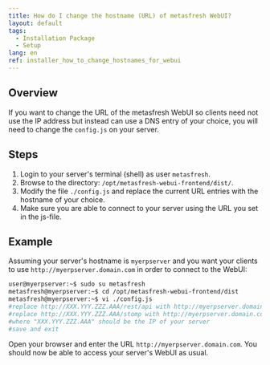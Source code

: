 ```yaml
---
title: How do I change the hostname (URL) of metasfresh WebUI?
layout: default
tags:
  - Installation Package
  - Setup
lang: en
ref: installer_how_to_change_hostnames_for_webui
---
```


## Overview
If you want to change the URL of the metasfresh WebUI so clients need not use the IP address but instead can use a DNS entry of your choice, you will need to change the `config.js` on your server.

## Steps
1. Login to your server's terminal (shell) as user `metasfresh`.
1. Browse to the directory: `/opt/metasfresh-webui-frontend/dist/`.
1. Modify the file `./config.js` and replace the current URL entries with the hostname of your choice.
1. Make sure you are able to connect to your server using the URL you set in the js-file.

## Example
Assuming your server's hostname is `myerpserver` and you want your clients to use `http://myerpserver.domain.com` in order to connect to the WebUI:

```bash
user@myerpserver:~$ sudo su metasfresh
metasfresh@myerpserver:~$ cd /opt/metasfresh-webui-frontend/dist
metasfresh@myerpserver:~$ vi ./config.js
#replace http://XXX.YYY.ZZZ.AAA/rest/api with http://myerpserver.domain.com/rest/api
#replace http://XXX.YYY.ZZZ.AAA/stomp with http://myerpserver.domain.com/stomp
#where "XXX.YYY.ZZZ.AAA" should be the IP of your server
#save and exit
```
Open your browser and enter the URL `http://myerpserver.domain.com`. You should now be able to access your server's WebUI as usual.
